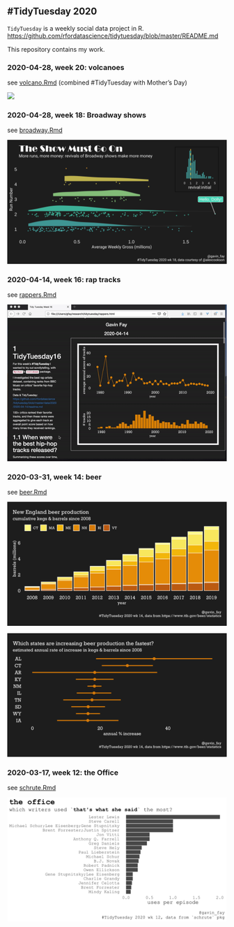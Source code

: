
## \#TidyTuesday 2020

`TidyTuesday` is a weekly social data project in R.  
<https://github.com/rfordatascience/tidytuesday/blob/master/README.md>

This repository contains my work.

### 2020-04-28, week 20: volcanoes

see [volcano.Rmd](volcano.Rmd) (combined \#TidyTuesday with Mother’s
Day)

![](rainier.png)

### 2020-04-28, week 18: Broadway shows

see [broadway.Rmd](broadway.Rmd)

![](broadway.png)

### 2020-04-14, week 16: rap tracks

see [rappers.Rmd](rappers.Rmd)

![](hiphop.gif)

### 2020-03-31, week 14: beer

see [beer.Rmd](beer.Rmd)

![](cumuplot.png)

![](beer_states.png)

### 2020-03-17, week 12: the Office

see [schrute.Rmd](schrute.Rmd)

![](twss.png)
